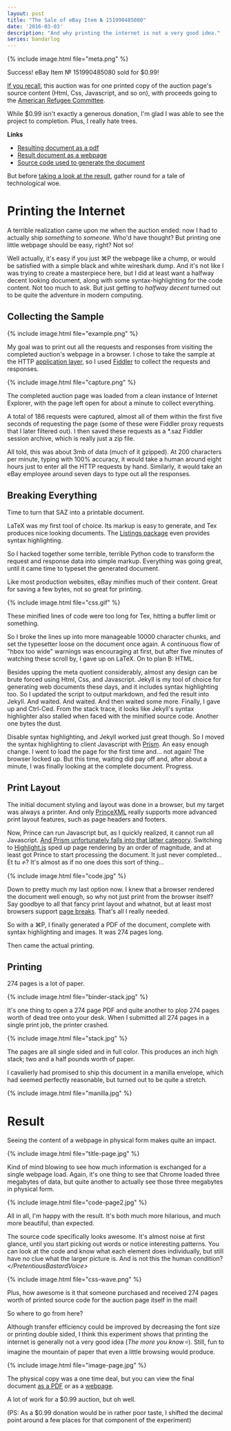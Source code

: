 ```yaml
---
layout: post
title: "The Sale of eBay Item № 151990485080"
date: '2016-03-03'
description: "And why printing the internet is not a very good idea."
series: bandarlog
---
```


{% include image.html file="meta.png" %}

Success! eBay Item № 151990485080 sold for $0.99!

[If you recall][original_post], this auction was for one printed copy of the auction page's source content (Html, Css, Javascript, and so on), with proceeds going to the [American Refugee Committee][arc].

While $0.99 isn't exactly a generous donation, I'm glad I was able to see the project to completion. Plus, I really hate trees.

**Links**

* [Resulting document as a pdf][pdf]
* [Result document as a webpage][page]
* [Source code used to generate the document][src]

But before [taking a look at the result](#result), gather round for a tale of technological woe.

# Printing the Internet
A terrible realization came upon me when the auction ended: now I had to actually ship *something* to *someone*. Who'd have thought? But printing one little webpage should be easy, right? Not so!

Well actually, it's easy if you just ⌘P the webpage like a chump, or would be satisfied with a simple black and white wireshark dump. And it's not like I was trying to create a masterpiece here, but I did at least want a halfway decent looking document, along with some syntax-highlighting for the code content. Not too much to ask. But just getting to *halfway decent* turned out to be quite the adventure in modern computing.

## Collecting the Sample
{% include image.html file="example.png" %}

My goal was to print out all the requests and responses from visiting the completed auction's webpage in a browser. I chose to take the sample at the HTTP [application layer](https://en.wikipedia.org/wiki/Application_layer), so I used [Fiddler][fiddler] to collect the requests and responses. 

{% include image.html file="capture.png" %}

The completed auction page was loaded from a clean instance of Internet Explorer, with the page left open for about a minute to collect everything.

A total of 186 requests were captured, almost all of them within the first five seconds of requesting the page (some of these were Fiddler proxy requests that I later filtered out). I then saved these requests as a \*.saz Fiddler session archive, which is really just a zip file.

All told, this was about 3mb of data (much of it gzipped). At 200 characters per minute, typing with 100% accuracy, it would take a human around eight hours just to enter all the HTTP requests by hand. Similarly, it would take an eBay employee around seven days to type out all the responses.

## Breaking Everything
Time to turn that SAZ into a printable document.

LaTeX was my first tool of choice. Its markup is easy to generate, and Tex produces nice looking documents. The [Listings package](http://www.ctan.org/tex-archive/macros/latex/contrib/listings/) even provides syntax highlighting.

So I hacked together some terrible, terrible Python code to transform the request and response data into simple markup. Everything was going great, until it came time to typeset the generated document.

Like most production websites, eBay minifies much of their content. Great for saving a few bytes, not so great for printing.

{% include image.html file="css.gif" %}

These minified lines of code were too long for Tex, hitting a buffer limit or something.

So I broke the lines up into more manageable 10000 character chunks, and set the typesetter loose on the document once again. A continuous flow of "hbox too wide" warnings was encouraging at first, but after five minutes of watching these scroll by, I gave up on LaTeX. On to plan B: HTML.

Besides upping the meta quotient considerably, almost any design can be brute forced using Html, Css, and Javascript. Jekyll is my tool of choice for generating web documents these days, and it includes syntax highlighting too. So I updated the script to output markdown, and fed the result into Jekyll. And waited. And waited. And then waited some more. Finally, I gave up and Ctrl-Ced. From the stack trace, it looks like Jekyll's syntax highlighter also stalled when faced with the minified source code. Another one bytes the dust.

Disable syntax highlighting, and Jekyll worked just great though. So I moved the syntax highlighting to client Javascript with [Prism](http://prismjs.com). An easy enough change. I went to load the page for the first time and... not again! The browser locked up. But this time, waiting did pay off and, after about a minute, I was finally looking at the complete document. Progress.

## Print Layout
The initial document styling and layout was done in a browser, but my target was always a printer. And only [PrinceXML][prince] really supports more advanced print layout features, such as page headers and footers.

Now, Prince can run Javascript but, as I quickly realized, it cannot run all Javascript. [And Prism unfortunately falls into that latter category](http://www.princexml.com/forum/topic/2510/prism.js-highlighter-support). Switching to [Highlight.js](https://highlightjs.org) sped up page rendering by an order of magnitude, and at least got Prince to start processing the document. It just never completed... Et tu ቶ? It's almost as if no one does this sort of thing...

{% include image.html file="code.jpg" %}

Down to pretty much my last option now. I knew that a browser rendered the document well enough, so why not just print from the browser itself? Say goodbye to all that fancy print layout and whatnot, but at least most browsers support [page breaks](https://developer.mozilla.org/en-US/docs/Web/CSS/page-break-after). That's all I really needed.

So with a ⌘P, I finally generated a PDF of the document, complete with syntax highlighting and images. It was 274 pages long.

Then came the actual printing. 


## Printing
274 pages is a lot of paper. 

{% include image.html file="binder-stack.jpg" %}

It's one thing to open a 274 page PDF and quite another to plop 274 pages worth of dead tree onto your desk. When I submitted all 274 pages in a single print job, the printer crashed.

{% include image.html file="stack.jpg" %}

The pages are all single sided and in full color. This produces an inch high stack; two and a half pounds worth of paper. 

I cavalierly had promised to ship this document in a manilla envelope, which had seemed perfectly reasonable, but turned out to be quite a stretch.

{% include image.html file="manilla.jpg" %}


# Result
Seeing the content of a webpage in physical form makes quite an impact.

{% include image.html file="title-page.jpg" %}

Kind of mind blowing to see how much information is exchanged for a single webpage load. Again, it's one thing to see that Chrome loaded three megabytes of data, but quite another to actually see those three megabytes in physical form. 

{% include image.html file="code-page2.jpg" %}

All in all, I'm happy with the result. It's both much more hilarious, and much more beautiful, than expected.

The source code specifically looks awesome. It's almost noise at first glance, until you start picking out words or notice interesting patterns. You can look at the code and know what each element does individually, but still have no clue what the larger picture is. And is not this the human condition?*\</PretentiousBastardVoice\>*

{% include image.html file="css-wave.png" %}

Plus, how awesome is it that someone purchased and received 274 pages worth of printed source code for the auction page itself in the mail!

So where to go from here?

Although transfer efficiency could be improved by decreasing the font size or printing double sided, I think this experiment shows that printing the internet is generally not a very good idea (*The more you know⭐*). Still, fun to imagine the mountain of paper that even a little browsing would produce.

{% include image.html file="image-page.jpg" %}

The physical copy was a one time deal, but you can view the final document [as a PDF][pdf] or as a [webpage][page].

A lot of work for a $0.99 auction, but oh well.

(PS: As a $0.99 donation would be in rather poor taste, I shifted the decimal point around a few places for that component of the experiment)

[original_post]: /listing-151990485080/

[src]: https://github.com/mattbierner/Ebay-Item-151990485080
[pdf]: https://github.com/mattbierner/Ebay-Item-151990485080/raw/gh-pages/result.pdf
[page]: http://mattbierner.github.io/Ebay-Item-151990485080

[fiddler]: http://www.telerik.com/fiddler
[prince]: http://www.princexml.com
[arc]: http://www.arcrelief.org/
